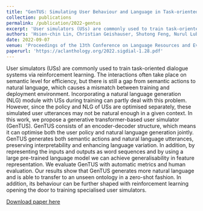 ```yaml
---
title: "GenTUS: Simulating User Behaviour and Language in Task-oriented Dialogues with Generative Transformers"
collection: publications
permalink: /publication/2022-gentus
excerpt: 'User simulators (USs) are commonly used to train task-oriented dialogue systems via reinforcement learning. The interactions often take place on semantic level for efficiency, but there is still a gap from semantic actions to natural language, which causes a mismatch between training and deployment environment. Incorporating a natural language generation (NLG) module with USs during training can partly deal with this problem. However, since the policy and NLG of USs are optimised separately, these simulated user utterances may not be natural enough in a given context. In this work, we propose a generative transformer-based user simulator (GenTUS). GenTUS consists of an encoder-decoder structure, which means it can optimise both the user policy and natural language generation jointly. GenTUS generates both semantic actions and natural language utterances, preserving interpretability and enhancing language variation. In addition, by representing the inputs and outputs as word sequences and by using a large pre-trained language model we can achieve generalisability in feature representation. We evaluate GenTUS with automatic metrics and human evaluation. Our results show that GenTUS generates more natural language and is able to transfer to an unseen ontology in a zero-shot fashion. In addition, its behaviour can be further shaped with reinforcement learning opening the door to training specialised user simulators.'
authors: 'Hsien-chin Lin, Christian Geishauser, Shutong Feng, Nurul Lubis, Carel van Niekerk, Michael Heck and Milica Gašić'
date: 2022-09-07
venue: 'Proceedings of the 13th Conference on Language Resources and Evaluation (LREC 2022)'
paperurl: 'https://aclanthology.org/2022.sigdial-1.28.pdf'
---
```

User simulators (USs) are commonly used to train task-oriented dialogue systems via reinforcement learning. The interactions often take place on semantic level for efficiency, but there is still a gap from semantic actions to natural language, which causes a mismatch between training and deployment environment. Incorporating a natural language generation (NLG) module with USs during training can partly deal with this problem. However, since the policy and NLG of USs are optimised separately, these simulated user utterances may not be natural enough in a given context. In this work, we propose a generative transformer-based user simulator (GenTUS). GenTUS consists of an encoder-decoder structure, which means it can optimise both the user policy and natural language generation jointly. GenTUS generates both semantic actions and natural language utterances, preserving interpretability and enhancing language variation. In addition, by representing the inputs and outputs as word sequences and by using a large pre-trained language model we can achieve generalisability in feature representation. We evaluate GenTUS with automatic metrics and human evaluation. Our results show that GenTUS generates more natural language and is able to transfer to an unseen ontology in a zero-shot fashion. In addition, its behaviour can be further shaped with reinforcement learning opening the door to training specialised user simulators.

[Download paper here](https://aclanthology.org/2022.sigdial-1.28.pdf)
